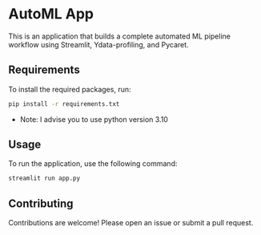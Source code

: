 # AutoML App

This is an application that builds a complete automated ML pipeline workflow using Streamlit, Ydata-profiling, and Pycaret.

## Requirements

To install the required packages, run:

```sh
pip install -r requirements.txt
```

* Note: I advise you to use python version 3.10

## Usage

To run the application, use the following command:

```sh
streamlit run app.py
```

## Contributing

Contributions are welcome! Please open an issue or submit a pull request.

